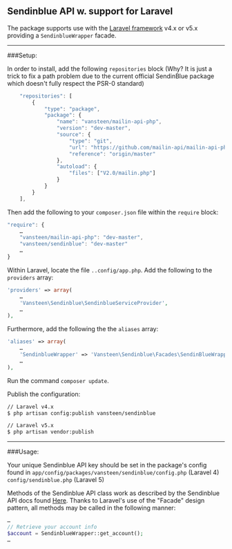 Sendinblue API w. support for Laravel
---

The package supports use with the [Laravel framework][1] v4.x or v5.x providing a `SendinblueWrapper` facade.

----

###Setup:

In order to install, add the following `repositories` block (Why? It is just a trick to fix a path problem due to the current official SendinBlue package which doesn't fully respect the PSR-0 standard)

```js
    "repositories": [
        {
            "type": "package",
            "package": {
                "name": "vansteen/mailin-api-php",
                "version": "dev-master",
                "source": {
                    "type": "git",
                    "url": "https://github.com/mailin-api/mailin-api-php.git",
                    "reference": "origin/master"
                },
                "autoload": {
                    "files": ["V2.0/mailin.php"]
                }
            }
        }
    ],
```

Then add the following to your `composer.json` file within the `require` block:

```js
"require": {
    …
    "vansteen/mailin-api-php": "dev-master",
    "vansteen/sendinblue": "dev-master"
    …
}
```

Within Laravel, locate the file `..config/app.php`.
Add the following to the `providers` array:

```php
'providers' => array(
    …
    'Vansteen\Sendinblue\SendinblueServiceProvider',
    …
),
```

Furthermore, add the following the the `aliases` array:

```php
'aliases' => array(
    …
    'SendinblueWrapper' => 'Vansteen\Sendinblue\Facades\SendinBlueWrapper',
    …
),
```

Run the command `composer update`.

Publish the configuration:

```sh
// Laravel v4.x
$ php artisan config:publish vansteen/sendinblue

// Laravel v5.x
$ php artisan vendor:publish
```

----

###Usage:

Your unique Sendinblue API key should be set in the package's config found in `app/config/packages/vansteen/sendinblue/config.php` (Laravel 4)
`config/sendinblue.php` (Laravel 5)

Methods of the Sendinblue API class work as described by the Sendinblue API docs found [Here][2]. Thanks to Laravel's use of the "Facade" design pattern, all methods may be called in the following manner:

```php
…
// Retrieve your account info
$account = SendinblueWrapper::get_account();
…
```


[1]: http://laravel.com/
[2]: https://apidocs.sendinblue.com/
